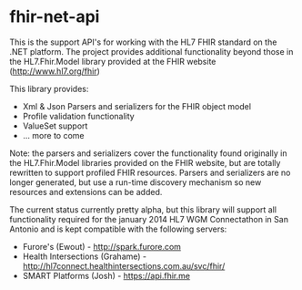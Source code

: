 fhir-net-api
============

This is the support API's for working with the HL7 FHIR standard on the .NET platform. The project provides 
additional functionality beyond those in the HL7.Fhir.Model library provided at the FHIR website 
(http://www.hl7.org/fhir)

This library provides:
* Xml & Json Parsers and serializers for the FHIR object model
* Profile validation functionality
* ValueSet support
* ... more to come

Note: the parsers and serializers cover the functionality found originally in the HL7.Fhir.Model libraries 
provided on the FHIR website, but are totally rewritten to support profiled FHIR resources. Parsers and 
serializers are no longer generated, but use a run-time discovery mechanism so new resources and extensions
can be added.

The current status currently pretty alpha, but this library will support all functionality required for the
january 2014 HL7 WGM Connectathon in San Antonio and is kept compatible with the following servers:

* Furore's (Ewout) - http://spark.furore.com
* Health Intersections (Grahame) - http://hl7connect.healthintersections.com.au/svc/fhir/
* SMART Platforms (Josh) - https://api.fhir.me


